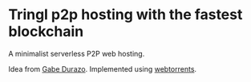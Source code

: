 # Tringl p2p hosting with the fastest blockchain

A minimalist serverless P2P web hosting.

Idea from [Gabe Durazo](https://twitter.com/losvedir). Implemented using [webtorrents](https://github.com/feross/webtorrent).
